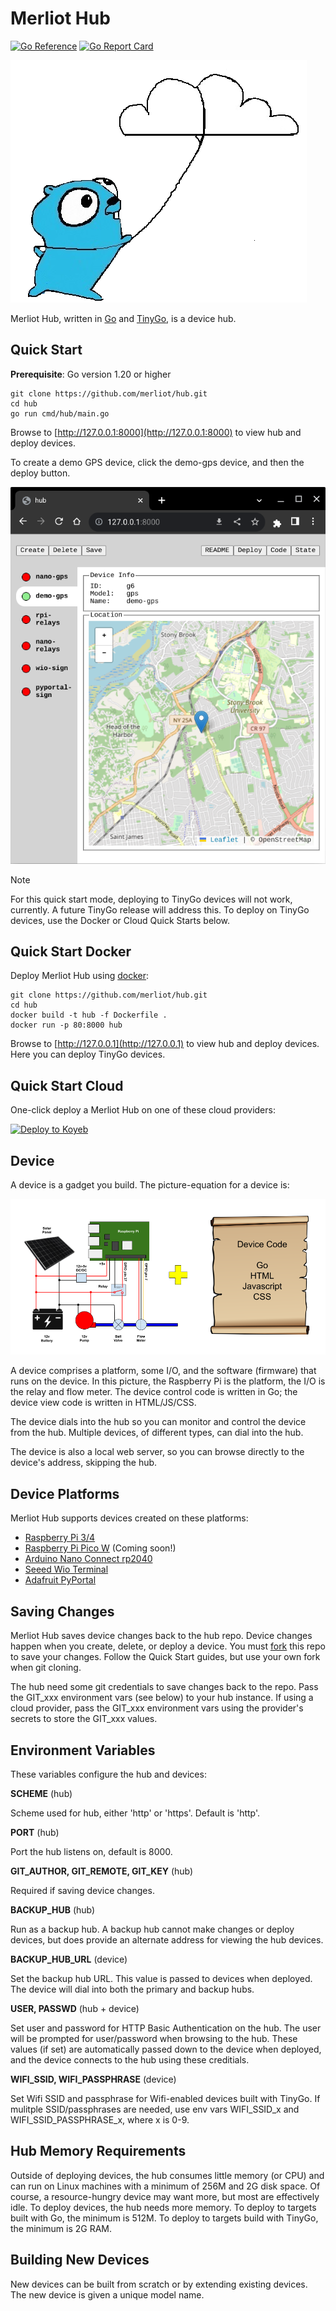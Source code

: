 # Merliot Hub

[![Go Reference](https://pkg.go.dev/badge/pkg.dev.go/github.com/merliot/hub.svg)](https://pkg.go.dev/github.com/merliot/hub)
[![Go Report Card](https://goreportcard.com/badge/github.com/merliot/hub)](https://goreportcard.com/report/github.com/merliot/hub)

![Gopher Thing](images/gopher_cloud.png)

Merliot Hub, written in [Go](go.dev) and [TinyGo](tinygo.org), is a device hub.

## Quick Start

**Prerequisite**: Go version 1.20 or higher

```
git clone https://github.com/merliot/hub.git
cd hub
go run cmd/hub/main.go
```

Browse to [http://127.0.0.1:8000](http://127.0.0.1:8000) to view hub and deploy devices.

To create a demo GPS device, click the demo-gps device, and then the deploy button.

![demo-gps](images/demo-gps.png)

> [!NOTE]
> For this quick start mode, deploying to TinyGo devices will not work, currently.  A future TinyGo release will address this.  To deploy on TinyGo devices, use the Docker or Cloud Quick Starts below.

## Quick Start Docker

Deploy Merliot Hub using [docker](https://www.docker.com/):

```
git clone https://github.com/merliot/hub.git
cd hub
docker build -t hub -f Dockerfile .
docker run -p 80:8000 hub
```

Browse to [http://127.0.0.1](http://127.0.0.1) to view hub and deploy devices.  Here you can deploy TinyGo devices.

## Quick Start Cloud

One-click deploy a Merliot Hub on one of these cloud providers:

[![Deploy to Koyeb](https://www.koyeb.com/static/images/deploy/button.svg)](https://app.koyeb.com/deploy?type=git&repository=github.com/merliot/hub&branch=main&name=hub&builder=dockerfile&env[SCHEME]=https)

## Device

A device is a gadget you build.  The picture-equation for a device is:

![device](images/device.png)

A device comprises a platform, some I/O, and the software (firmware) that runs on the device.  In this picture, the Raspberry Pi is the platform, the I/O is the relay and flow meter.  The device control code is written in Go; the device view code is written in HTML/JS/CSS.

The device dials into the hub so you can monitor and control the device from the hub.  Multiple devices, of different types, can dial into the hub.

The device is also a local web server, so you can browse directly to the device's address, skipping the hub.

## Device Platforms

Merliot Hub supports devices created on these platforms:

- [Raspberry Pi 3/4](https://www.raspberrypi.com/)
- [Raspberry Pi Pico W](https://www.raspberrypi.com/documentation/microcontrollers/raspberry-pi-pico.html) (Coming soon!)
- [Arduino Nano Connect rp2040](https://docs.arduino.cc/hardware/nano-rp2040-connect)
- [Seeed Wio Terminal](https://www.seeedstudio.com/Wio-Terminal-p-4509.html)
- [Adafruit PyPortal](https://www.adafruit.com/product/4116)

## Saving Changes

Merliot Hub saves device changes back to the hub repo.  Device changes happen when you create, delete, or deploy a device.  You must [fork](https://docs.github.com/en/get-started/quickstart/fork-a-repo) this repo to save your changes.  Follow the Quick Start guides, but use your own fork when git cloning.

The hub need some git credentials to save changes back to the repo.  Pass the GIT_xxx environment vars (see below) to your hub instance.  If using a cloud provider, pass the GIT_xxx environment vars using the provider's secrets to store the GIT_xxx values.

## Environment Variables

These variables configure the hub and devices:

**SCHEME** (hub)

Scheme used for hub, either 'http' or 'https'.  Default is 'http'.

**PORT** (hub)

Port the hub listens on, default is 8000.

**GIT_AUTHOR, GIT_REMOTE, GIT_KEY** (hub)

Required if saving device changes.

**BACKUP_HUB** (hub)

Run as a backup hub.  A backup hub cannot make changes or deploy devices, but does provide an alternate address for viewing the hub devices.

**BACKUP_HUB_URL** (device)

Set the backup hub URL.  This value is passed to devices when deployed.  The device will dial into both the primary and backup hubs.

**USER, PASSWD** (hub + device)

Set user and password for HTTP Basic Authentication on the hub.  The user will be prompted for user/password when browsing to the hub.  These values (if set) are automatically passed down to the device when deployed, and the device connects to the hub using these creditials.

**WIFI_SSID, WIFI_PASSPHRASE** (device)

Set Wifi SSID and passphrase for Wifi-enabled devices built with TinyGo.  If mulitple SSID/passphrases are needed, use env vars WIFI_SSID_x and WIFI_SSID_PASSPHRASE_x, where x is 0-9.

## Hub Memory Requirements

Outside of deploying devices, the hub consumes little memory (or CPU) and can run on Linux machines with a minimum of 256M and 2G disk space.  Of course, a resource-hungry device may want more, but most are effectively idle.  To deploy devices, the hub needs more memory.  To deploy to targets built with Go, the minimum is 512M.  To deploy to targets build with TinyGo, the minimum is 2G RAM.

## Building New Devices

New devices can be built from scratch or by extending existing devices.  The new device is given a unique model name.
